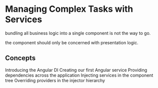 # Managing Complex Tasks with Services
bundling all business logic into a single component is not the way to go.

the component should only be concerned with presentation logic.

## Concepts
Introducing the Angular DI
Creating our first Angular service
Providing dependencies across the application
Injecting services in the component tree
Overriding providers in the injector hierarchy
